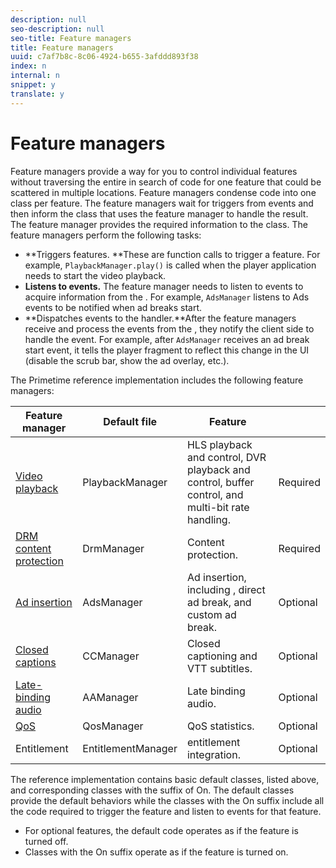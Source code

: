 ```yaml
---
description: null
seo-description: null
seo-title: Feature managers
title: Feature managers
uuid: c7af7b8c-8c06-4924-b655-3afddd893f38
index: n
internal: n
snippet: y
translate: y
---
```


# Feature managers

Feature managers provide a way for you to control individual features without traversing the entire  in search of code for one feature that could be scattered in multiple locations. Feature managers condense code into one class per feature. The feature managers wait for triggers from  events and then inform the class that uses the feature manager to handle the result. The feature manager provides the required information to the class. 
The feature managers perform the following tasks: 
* **Triggers  features. **These are function calls to trigger a  feature. For example, `PlaybackManager.play()` is called when the player application needs to start the video playback.
* **Listens to  events.** The feature manager needs to listen to  events to acquire information from the . For example, `AdsManager` listens to  Ads events to be notified when ad breaks start.
* **Dispatches events to the handler.**After the feature managers receive and process the events from the , they notify the client side to handle the event. For example, after `AdsManager` receives an ad break start event, it tells the player fragment to reflect this change in the UI (disable the scrub bar, show the ad overlay, etc.).

The Primetime reference implementation includes the following feature managers: 

| Feature manager |Default file |Feature |  |
|---|---|---|---|
| [Video playback](c_psdk_ref_video-playback.md)  |PlaybackManager |HLS playback and control, DVR playback and control, buffer control, and multi-bit rate handling. |Required |
| [DRM content protection](c_psdk_ref_content-protection.md)  |DrmManager |Content protection. |Required |
| [Ad insertion](c_psdk_ref_ad-insertion.md)  |AdsManager |Ad insertion, including , direct ad break, and custom ad break.  |Optional |
| [Closed captions](c_psdk_ref_closed-captions.md)  |CCManager |Closed captioning and VTT subtitles. |Optional |
| [Late-binding audio](c_psdk_ref_late-binding-audio.md)  |AAManager |Late binding audio. |Optional |
| [QoS](t_psdk_ref_qos-statistics.md)  |QosManager |QoS statistics. |Optional |
| Entitlement |EntitlementManager | entitlement integration.  |Optional |

The reference implementation contains basic default classes, listed above, and corresponding classes with the suffix of On. The default classes provide the default  behaviors while the classes with the On suffix include all the code required to trigger the  feature and listen to  events for that feature. 

* For optional features, the default code operates as if the feature is turned off.
* Classes with the On suffix operate as if the feature is turned on.


